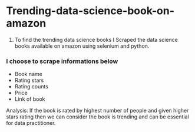# Trending-data-science-book-on-amazon

1. To find the trending data science books I Scraped the data science books available on amazon using selenium and python.

### I choose to scrape informations below 

  * Book name
  * Rating stars
  * Rating counts
  * Price 
  * Link of book 

Analysis: If the book is rated by highest number of people and given higher stars rating then we can consider the book is trending and can be essential for data practitioner.
